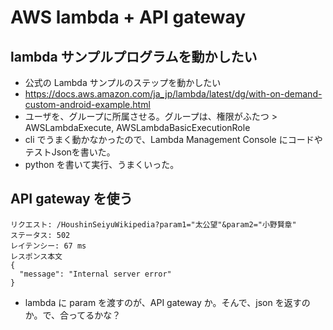 # AWS lambda + API gateway

## lambda サンプルプログラムを動かしたい

- 公式の Lambda サンプルのステップを動かしたい
- https://docs.aws.amazon.com/ja_jp/lambda/latest/dg/with-on-demand-custom-android-example.html
- ユーザを、グループに所属させる。グループは、権限がふたつ > AWSLambdaExecute, AWSLambdaBasicExecutionRole
- cli でうまく動かなかったので、Lambda Management Console にコードやテストJsonを書いた。
- python を書いて実行、うまくいった。

## API gateway を使う

```
リクエスト: /HoushinSeiyuWikipedia?param1="太公望"&param2="小野賢章"
ステータス: 502
レイテンシー: 67 ms
レスポンス本文
{
  "message": "Internal server error"
}
```

- lambda に param を渡すのが、API gateway か。そんで、json を返すのか。で、合ってるかな？
